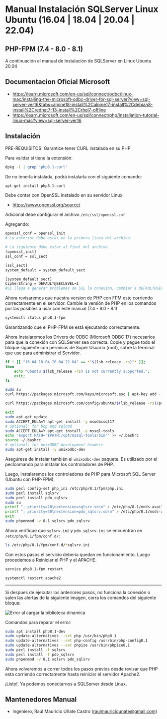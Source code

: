 
# Manual Instalación SQLServer Linux Ubuntu (16.04 | 18.04 | 20.04 | 22.04)
## PHP-FPM (7.4 - 8.0 - 8.1)

A continuación el manual de Instalación de SQLServer en Linux Ubuntu 20.04

## Documentacion Oficial Microsoft
- https://learn.microsoft.com/en-us/sql/connect/odbc/linux-mac/installing-the-microsoft-odbc-driver-for-sql-server?view=sql-server-ver16&tabs=alpine18-install%2Calpine17-install%2Cdebian8-install%2Credhat7-13-install%2Crhel7-offline
- https://learn.microsoft.com/en-us/sql/connect/php/installation-tutorial-linux-mac?view=sql-server-ver16

## Instalación

PRE-REQUISITOS:
Garantice tener CURL instalada en su PHP 

Para validar si tiene la extensión:
```bash
dpkg -l | grep 'php8.1-curl'
```

De no tenerla instalada, podrá instalarla con el siguiente comando:
```bash
apt-get install php8.1-curl
```

Debe contar con OpenSSL instalado en su servidor Linux:
- https://www.openssl.org/source/

Adicional debe configurar el archivo `/etc/ssl/openssl.cnf`

Agregando:
```bash
openssl_conf = openssl_init 
# Lo anterior debe estar en la primera linea del archivo.

# Lo siguiente debe estar al final del archivo.
[openssl_init]
ssl_conf = ssl_sect

[ssl_sect]
system_default = system_default_sect

[system_default_sect]
CipherString = DEFAULT@SECLEVEL=1 
#Si llega a generar problemas de SSL la conexion, cambiar a DEFAULT@SECLEVEL=0
```

Ahora revisaremos que nuestra version de PHP con FPM este corriendo correctamente en el servidor.
Cambie la versión de PHP en los comandos por las posibles a usar con este manual (7.4 - 8.0 - 8.1)

```bash
systemctl status php8.1-fpm
```

Garantizando que el PHP-FPM se está ejecutando correctamente.

Ahora Instalaremos los Drivers de ODBC (Microsoft ODBC 17) necesarios para que la conexión con SQLServer sea correcta. Copie y pegue todo el bloque siguiente con permisos de Super Usuario (root), sobre la terminal que use para administrar el Servidor.

```bash
if ! [[ "16.04 18.04 20.04 22.04" == *"$(lsb_release -rs)"* ]];
then
    echo "Ubuntu $(lsb_release -rs) is not currently supported.";
    exit;
fi

sudo su
curl https://packages.microsoft.com/keys/microsoft.asc | apt-key add -

curl https://packages.microsoft.com/config/ubuntu/$(lsb_release -rs)/prod.list > /etc/apt/sources.list.d/mssql-release.list

exit
sudo apt-get update
sudo ACCEPT_EULA=Y apt-get install -y msodbcsql17
# optional: for bcp and sqlcmd
sudo ACCEPT_EULA=Y apt-get install -y mssql-tools
echo 'export PATH="$PATH:/opt/mssql-tools/bin"' >> ~/.bashrc
source ~/.bashrc
# optional: for unixODBC development headers
sudo apt-get install -y unixodbc-dev
```

Asegúrese de instalar también el `unixodbc-dev` paquete. Es utilizado por el peclcomando para instalar los controladores de PHP.

Luego, instalaremos los controladores de PHP para Microsoft SQL Server (Ubuntu con PHP-FPM), 

```bash
sudo pecl config-set php_ini /etc/php/8.1/fpm/php.ini
sudo pecl install sqlsrv
sudo pecl install pdo_sqlsrv
sudo su
printf "; priority=20\nextension=sqlsrv.so\n" > /etc/php/8.1/mods-available/sqlsrv.ini
printf "; priority=30\nextension=pdo_sqlsrv.so\n" > /etc/php/8.1/mods-available/pdo_sqlsrv.ini
exit
sudo phpenmod -v 8.1 sqlsrv pdo_sqlsrv
```

Ahora verifique que `sqlsrv.ini` y `pdo_sqlsrv.ini` se encuentran en `/etc/php/8.1/fpm/conf.d/`:

```bash
ls /etc/php/8.1/fpm/conf.d/*sqlsrv.ini
```

Con estos pasos el servicio deberia quedan en funcionamiento.
Luego procedemos a Reiniciar el PHP y el APACHE.

```bash
service php8.1-fpm restart
```

```bash
systemctl restart apache2
```

------------------------------------------------------------

Si despues de ejecutar los anteriores pasos, no funciona la conexión o salen las alertas de la siguiente imagen, corra los comandos del siguiente bloque:

![Error al cargar la biblioteca dinamica](https://i.ibb.co/3yPxFrz/Captura-de-pantalla-2023-02-23-a-la-s-8-12-42-a-m.png)

Comandos para reparar el error:

```bash
sudo apt install php8.1-dev
sudo update-alternatives --set php /usr/bin/php8.1
sudo update-alternatives --set php-config /usr/bin/php-config8.1
sudo update-alternatives --set phpize /usr/bin/phpize8.1
sudo pecl install -f sqlsrv
sudo pecl install -f pdo_sqlsrv
sudo phpenmod -v 8.1 sqlsrv pdo_sqlsrv
```

Ahora volveremos a correr todos los pasos previos desde revisar que PHP esta corriendo correctamente hasta reiniciar el servidor Apache2.

¡Listo!, Ya podemos conectarnos a SQLServer desde Linux.

## Mantenedores Manual
- Ingeniero, Raúl Mauricio Uñate Castro (raulmauriciounate@gmail.com)